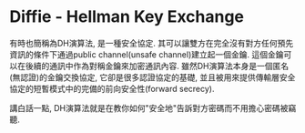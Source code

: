 # Diffie - Hellman Key Exchange

有時也簡稱為DH演算法, 是一種安全協定. 其可以讓雙方在完全沒有對方任何預先資訊的條件下通過public channel\(unsafe channel\)建立起一個金鑰. 這個金鑰可以在後續的通訊中作為對稱金鑰來加密通訊內容. 雖然DH演算法本身是一個匿名\(無認證\)的金鑰交換協定, 它卻是很多認證協定的基礎, 並且被用來提供傳輸層安全協定的短暫模式中的完備的前向安全性\(forward secrecy\).

講白話一點, DH演算法就是在教你如何"安全地"告訴對方密碼而不用擔心密碼被竊聽.

